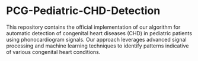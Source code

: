 # PCG-Pediatric-CHD-Detection
This repository contains the official implementation of our algorithm for automatic detection of congenital heart diseases (CHD) in pediatric patients using phonocardiogram signals. Our approach leverages advanced signal processing and machine learning techniques to identify patterns indicative of various congenital heart conditions.
